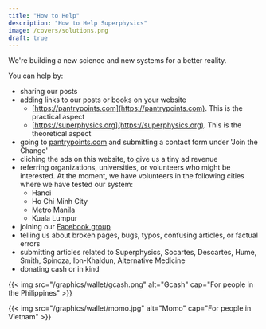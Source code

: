 ```yaml
---
title: "How to Help"
description: "How to Help Superphysics"
image: /covers/solutions.png
draft: true
---
```


We're building a new science and new systems for a better reality.

You can help by:
- sharing our posts
- adding links to our posts or books on your website
  - [https://pantrypoints.com](https://pantrypoints.com). This is the practical aspect
  - [https://superphysics.org](https://superphysics.org). This is the theoretical aspect
- going to [pantrypoints.com](https://pantrypoints.com) and submitting a contact form under 'Join the Change'
- cliching the ads on this website, to give us a tiny ad revenue
- referring organizations, universities, or volunteers who might be interested. At the moment, we have volunteers in the following cities where we have tested our system:
  - Hanoi
  - Ho Chi Minh City
  - Metro Manila
  - Kuala Lumpur
- joining our [Facebook group](https://www.facebook.com/groups/superphysicsorg/)
- telling us about broken pages, bugs, typos, confusing articles, or factual errors
- submitting articles related to Superphysics, Socartes, Descartes, Hume, Smith, Spinoza, Ibn-Khaldun, Alternative Medicine
- donating cash or in kind

{{< img src="/graphics/wallet/gcash.png" alt="Gcash" cap="For people in the Philippines" >}}

{{< img src="/graphics/wallet/momo.jpg" alt="Momo" cap="For people in Vietnam" >}}

